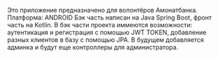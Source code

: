 Это приложение предназначено для волонтёров Амонатбанка.
Платформа: ANDROID
Бэк часть написан на Java Spring Boot, фронт часть на Kotlin.
В бэк части проекта иммеются возможности: аутентикация и регистрация с помощью JWT TOKEN, добавление разных клиентов в базу с помощью JPA.
В будущем добавляется админка и будут еще контроллеры для администратора.
